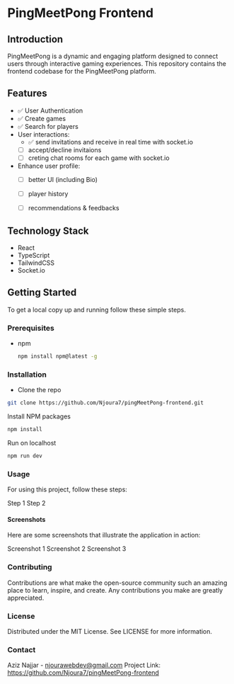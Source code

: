 # PingMeetPong Frontend

## Introduction

PingMeetPong is a dynamic and engaging platform designed to connect users through interactive gaming experiences. This repository contains the frontend codebase for the PingMeetPong platform.

## Features

- ✅ User Authentication 
- ✅ Create games 
- ✅ Search for players 
- User interactions:
  - ✅ send invitations and receive in real time with socket.io
  - [ ] accept/decline invitaions
  - [ ] creting chat rooms for each game with socket.io
- Enhance user profile:
  - [ ] better UI (including Bio)
  - [ ] player history
  - [ ] recommendations & feedbacks    
  

## Technology Stack

- React
- TypeScript
- TailwindCSS
- Socket.io

## Getting Started

To get a local copy up and running follow these simple steps.

### Prerequisites

- npm
  ```sh
  npm install npm@latest -g
  ```

### Installation

- Clone the repo

```sh
git clone https://github.com/Njoura7/pingMeetPong-frontend.git
```

Install NPM packages

```sh
npm install
```

Run on localhost

```sh
npm run dev
```

### Usage

For using this project, follow these steps:

Step 1
Step 2

#### Screenshots

Here are some screenshots that illustrate the application in action:

Screenshot 1
Screenshot 2
Screenshot 3

### Contributing

Contributions are what make the open-source community such an amazing place to learn, inspire, and create. Any contributions you make are greatly appreciated.

### License

Distributed under the MIT License. See LICENSE for more information.

### Contact

Aziz Najjar - njourawebdev@gmail.com
Project Link: https://github.com/Njoura7/pingMeetPong-frontend
